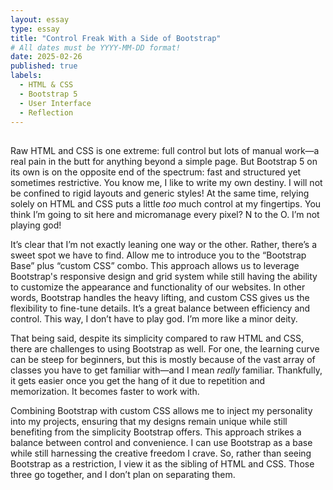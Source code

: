 ```yaml
---
layout: essay
type: essay
title: "Control Freak With a Side of Bootstrap"
# All dates must be YYYY-MM-DD format!
date: 2025-02-26
published: true
labels:
  - HTML & CSS
  - Bootstrap 5
  - User Interface
  - Reflection
---
```

##

<p>

  Raw HTML and CSS is one extreme: full control but lots of manual work—a real pain in the butt for anything beyond a simple page. But Bootstrap 5 on its own is on the opposite end of the spectrum: fast and structured yet sometimes restrictive. You know me, I like to write my own destiny. I will not be confined to rigid layouts and generic styles! At the same time, relying solely on HTML and CSS puts a little _too_ much control at my fingertips. You think I’m going to sit here and micromanage every pixel? N to the O. I’m not playing god!
  
  It’s clear that I’m not exactly leaning one way or the other. Rather, there’s a sweet spot we have to find. Allow me to introduce you to the “Bootstrap Base” plus “custom CSS” combo. This approach allows us to leverage Bootstrap's responsive design and grid system while still having the ability to customize the appearance and functionality of our websites. In other words, Bootstrap handles the heavy lifting, and custom CSS gives us the flexibility to fine-tune details. It’s a great balance between efficiency and control. This way, I don’t have to play god. I’m more like a minor deity.
  
  That being said, despite its simplicity compared to raw HTML and CSS, there are challenges to using Bootstrap as well. For one, the learning curve can be steep for beginners, but this is mostly because of the vast array of classes you have to get familiar with—and I mean _really_ familiar. Thankfully, it gets easier once you get the hang of it due to repetition and memorization. It becomes faster to work with.
  
  Combining Bootstrap with custom CSS allows me to inject my personality into my projects, ensuring that my designs remain unique while still benefiting from the simplicity Bootstrap offers. This approach strikes a balance between control and convenience. I can use Bootstrap as a base while still harnessing the creative freedom I crave. So, rather than seeing Bootstrap as a restriction, I view it as the sibling of HTML and CSS. Those three go together, and I don’t plan on separating them.

</p>
